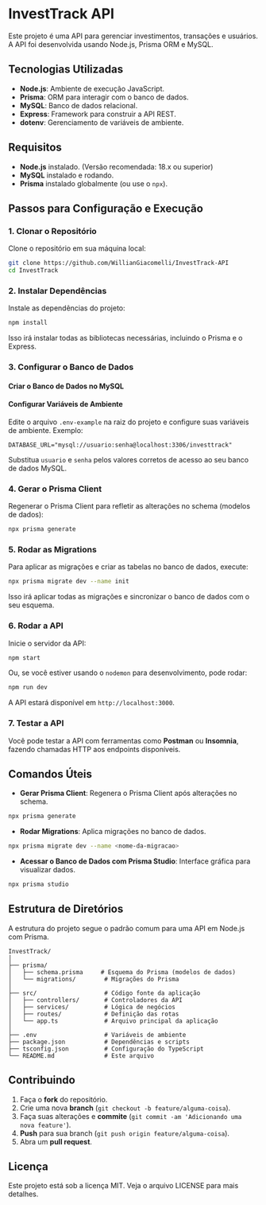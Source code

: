 
# InvestTrack API

Este projeto é uma API para gerenciar investimentos, transações e usuários. A API foi desenvolvida usando Node.js, Prisma ORM e MySQL.

## Tecnologias Utilizadas

- **Node.js**: Ambiente de execução JavaScript.
- **Prisma**: ORM para interagir com o banco de dados.
- **MySQL**: Banco de dados relacional.
- **Express**: Framework para construir a API REST.
- **dotenv**: Gerenciamento de variáveis de ambiente.

## Requisitos

- **Node.js** instalado. (Versão recomendada: 18.x ou superior)
- **MySQL** instalado e rodando.
- **Prisma** instalado globalmente (ou use o `npx`).

## Passos para Configuração e Execução

### 1. Clonar o Repositório

Clone o repositório em sua máquina local:

```bash
git clone https://github.com/WillianGiacomelli/InvestTrack-API
cd InvestTrack
```

### 2. Instalar Dependências

Instale as dependências do projeto:

```bash
npm install
```

Isso irá instalar todas as bibliotecas necessárias, incluindo o Prisma e o Express.

### 3. Configurar o Banco de Dados

#### Criar o Banco de Dados no MySQL


#### Configurar Variáveis de Ambiente

Edite o arquivo `.env-example` na raiz do projeto e configure suas variáveis de ambiente. Exemplo:

```env
DATABASE_URL="mysql://usuario:senha@localhost:3306/investtrack"
```

Substitua `usuario` e `senha` pelos valores corretos de acesso ao seu banco de dados MySQL.

### 4. Gerar o Prisma Client

Regenerar o Prisma Client para refletir as alterações no schema (modelos de dados):

```bash
npx prisma generate
```

### 5. Rodar as Migrations

Para aplicar as migrações e criar as tabelas no banco de dados, execute:

```bash
npx prisma migrate dev --name init
```

Isso irá aplicar todas as migrações e sincronizar o banco de dados com o seu esquema.

### 6. Rodar a API

Inicie o servidor da API:

```bash
npm start
```

Ou, se você estiver usando o `nodemon` para desenvolvimento, pode rodar:

```bash
npm run dev
```

A API estará disponível em `http://localhost:3000`.

### 7. Testar a API

Você pode testar a API com ferramentas como **Postman** ou **Insomnia**, fazendo chamadas HTTP aos endpoints disponíveis.

## Comandos Úteis

- **Gerar Prisma Client**: Regenera o Prisma Client após alterações no schema.

```bash
npx prisma generate
```

- **Rodar Migrations**: Aplica migrações no banco de dados.

```bash
npx prisma migrate dev --name <nome-da-migracao>
```

- **Acessar o Banco de Dados com Prisma Studio**: Interface gráfica para visualizar dados.

```bash
npx prisma studio
```

## Estrutura de Diretórios

A estrutura do projeto segue o padrão comum para uma API em Node.js com Prisma.

```
InvestTrack/
│
├── prisma/
│   ├── schema.prisma     # Esquema do Prisma (modelos de dados)
│   └── migrations/        # Migrações do Prisma
│
├── src/                   # Código fonte da aplicação
│   ├── controllers/       # Controladores da API
│   ├── services/          # Lógica de negócios
│   ├── routes/            # Definição das rotas
│   └── app.ts             # Arquivo principal da aplicação
│
├── .env                   # Variáveis de ambiente
├── package.json           # Dependências e scripts
├── tsconfig.json          # Configuração do TypeScript
└── README.md              # Este arquivo
```

## Contribuindo

1. Faça o **fork** do repositório.
2. Crie uma nova **branch** (`git checkout -b feature/alguma-coisa`).
3. Faça suas alterações e **commite** (`git commit -am 'Adicionando uma nova feature'`).
4. **Push** para sua branch (`git push origin feature/alguma-coisa`).
5. Abra um **pull request**.

## Licença

Este projeto está sob a licença MIT. Veja o arquivo LICENSE para mais detalhes.
